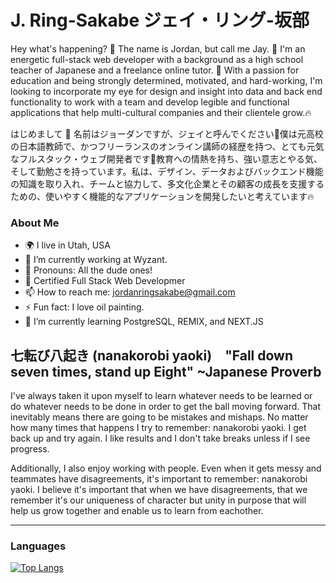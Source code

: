 # J. Ring-Sakabe ジェイ・リング-坂部

Hey what's happening? 🦊 The name is Jordan, but call me Jay. 🚀 I'm an energetic full-stack web developer with a background as a high school teacher of Japanese and a freelance online tutor. 🗾 With a passion for education and being strongly determined, motivated, and hard-working, I'm looking to incorporate my eye for design and insight into data and back end functionality to work with a team and develop legible and functional applications that help multi-cultural companies and their clientele grow.🔥

はじめまして 🦊 名前はジョーダンですが、ジェイと呼んでください🚀僕は元高校の日本語教師で、かつフリーランスのオンライン講師の経歴を持つ、とても元気なフルスタック・ウェブ開発者です🗾教育への情熱を持ち、強い意志とやる気、そして勤勉さを持っています。私は、デザイン、データおよびバックエンド機能の知識を取り入れ、チームと協力して、多文化企業とその顧客の成長を支援するための、使いやすく機能的なアプリケーションを開発したいと考えています🔥

### About Me
- 🌍 I live in Utah, USA
- 🔭 I’m currently working at Wyzant.
- 👦 Pronouns: All the dude ones!
- 💬 Certified Full Stack Web Developmer
- 📫 How to reach me: jordanringsakabe@gmail.com
- ⚡ Fun fact: I love oil painting.
- 🌱 I’m currently learning PostgreSQL, REMIX, and NEXT.JS


## 七転び八起き (nanakorobi yaoki)　"Fall down seven times, stand up Eight" ~Japanese Proverb

I've always taken it upon myself to learn whatever needs to be learned or do whatever needs to be done in order to get the ball moving forward. That inevitably means there are going to be mistakes and mishaps. No matter how many times that happens I try to remember: nanakorobi yaoki. I get back up and try again. I like results and I don't take breaks unless if I see progress.

Additionally, I also enjoy working with people. Even when it gets messy and teammates have disagreements, it's important to remember: nanakorobi yaoki. I believe it's important that when we have disagreements, that we remember it's our uniqueness of character but unity in purpose that will help us grow together and enable us to learn from eachother.

----------------------------
### Languages
[![Top Langs](https://github-readme-stats.vercel.app/api/top-langs/?username=j-art-fox)](https://github.com/j-art-fox/github-readme-stats)
